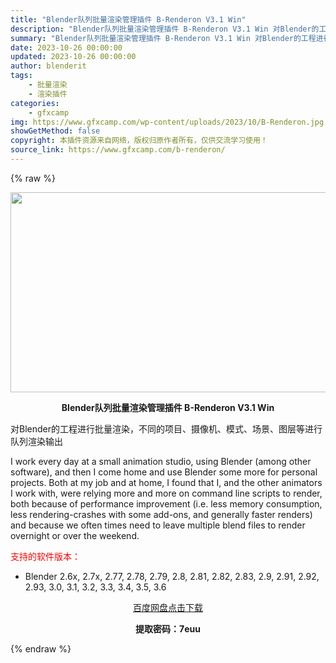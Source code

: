 ```yaml
---
title: "Blender队列批量渲染管理插件 B-Renderon V3.1 Win"
description: "Blender队列批量渲染管理插件 B-Renderon V3.1 Win 对Blender的工程进行批量渲染，不同的项目、摄像机、模式、场景、图层等进行队列渲染输出 I work every day..."
summary: "Blender队列批量渲染管理插件 B-Renderon V3.1 Win 对Blender的工程进行批量渲染，不同的项目、摄像机、模式、场景、图层等进行队列渲染输出 I work every day..."
date: 2023-10-26 00:00:00
updated: 2023-10-26 00:00:00
author: blenderit
tags: 
    - 批量渲染
    - 渲染插件
categories:
    - gfxcamp
img: https://www.gfxcamp.com/wp-content/uploads/2023/10/B-Renderon.jpg
showGetMethod: false
copyright: 本插件资源来自网络，版权归原作者所有，仅供交流学习使用！
source_link: https://www.gfxcamp.com/b-renderon/
---
```


{% raw %}
<div><p><img decoding="async" class="aligncenter size-full wp-image-116020" src="https://www.gfxcamp.com/wp-content/uploads/2023/10/B-Renderon.jpg" data-src="https://www.gfxcamp.com/wp-content/uploads/2023/10/B-Renderon.jpg" alt="" width="640" height="320" data-srcset="https://www.gfxcamp.com/wp-content/uploads/2023/10/B-Renderon.jpg 640w, https://www.gfxcamp.com/wp-content/uploads/2023/10/B-Renderon-150x75.jpg 150w" data-sizes="(max-width: 640px) 100vw, 640px"></p><p style="text-align: center;"><strong>Blender队列批量渲染管理插件 B-Renderon V3.1 Win</strong></p><p>对Blender的工程进行批量渲染，不同的项目、摄像机、模式、场景、图层等进行队列渲染输出</p><p>I work every day at a small animation studio, using Blender (among other software), and then I come home and use Blender some more for personal projects. Both at my job and at home, I found that I, and the other animators I work with, were relying more and more on command line scripts to render, both because of performance improvement (i.e. less memory consumption, less rendering-crashes with some add-ons, and generally faster renders) and because we often times need to leave multiple blend files to render overnight or over the weekend.</p><p style="text-align: left;"><span style="color: #ff0000;">支持的软件版本：</span></p><ul>
<li style="text-align: left;">Blender 2.6x, 2.7x, 2.77, 2.78, 2.79, 2.8, 2.81, 2.82, 2.83, 2.9, 2.91, 2.92, 2.93, 3.0, 3.1, 3.2, 3.3, 3.4, 3.5, 3.6</li>
</ul><p style="text-align: center;"><a class="maxbutton-3 maxbutton maxbutton-baidu" target="_blank" rel="noopener" href="https://pan.baidu.com/s/1UHenLIfW7k2KPwSXntebjA?pwd=7euu"><span class="mb-text">百度网盘点击下载</span></a></p><p style="text-align: center;"><strong>提取密码：7euu</strong></p></div>
<div style="display: none">gfxcamp</div>
{% endraw %}